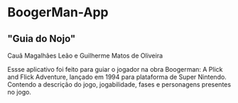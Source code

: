 # BoogerMan-App
## "Guia do Nojo"
Cauã Magalhães Leão e Guilherme Matos de Oliveira

Essse aplicativo foi feito para guiar o jogador na obra Boogerman: A Plick and Flick Adventure, lançado em 1994 para plataforma de Super Nintendo. Contendo a descrição do jogo, jogabilidade, fases e personagens presentes no jogo.
